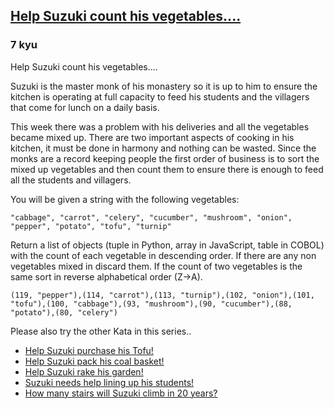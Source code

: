 <h2><a href=https://www.codewars.com/kata/56ff1667cc08cacf4b00171b/train/javascript target="_blank">Help Suzuki count his vegetables....</a></h2><h3>7 kyu</h3><p>Help Suzuki count his vegetables....</p><p>Suzuki is the master monk of his monastery so it is up to him to ensure the kitchen is operating at full capacity to feed his students and the villagers that come for lunch on a daily basis. </p><p>This week there was a problem with his deliveries and all the vegetables became mixed up. There are two important aspects of cooking in his kitchen, it must be done in harmony and nothing can be wasted. Since the monks are a record keeping people the first order of business is to sort the mixed up vegetables and then count them to ensure there is enough to feed all the students and villagers.</p><p>You will be given a string with the following vegetables: </p><pre><code>"cabbage", "carrot", "celery", "cucumber", "mushroom", "onion", "pepper", "potato", "tofu", "turnip"</code></pre><p>Return a list of objects (tuple in Python, array in JavaScript, table in COBOL) with the count of each vegetable in descending order. If there are any non vegetables mixed in discard them. If the count of two vegetables is the same sort in reverse alphabetical order (Z-&gt;A).</p><pre><code>(119, "pepper"),(114, "carrot"),(113, "turnip"),(102, "onion"),(101, "tofu"),(100, "cabbage"),(93, "mushroom"),(90, "cucumber"),(88, "potato"),(80, "celery")</code></pre><p>Please also try the other Kata in this series..</p><ul><li><a href="https://www.codewars.com/kata/57d4ecb8164a67b97c00003c" data-turbolinks="false" target="_blank">Help Suzuki purchase his Tofu!</a></li><li><a href="https://www.codewars.com/kata/57f09d0bcedb892791000255" data-turbolinks="false" target="_blank">Help Suzuki pack his coal basket!</a></li><li><a href="https://www.codewars.com/kata/571c1e847beb0a8f8900153d" data-turbolinks="false" target="_blank">Help Suzuki rake his garden!</a></li><li><a href="https://www.codewars.com/kata/5701800886306a876a001031" data-turbolinks="false" target="_blank">Suzuki needs help lining up his students!</a></li><li><a href="https://www.codewars.com/kata/56fc55cd1f5a93d68a001d4e" data-turbolinks="false" target="_blank">How many stairs will Suzuki climb in 20 years?</a></li></ul>